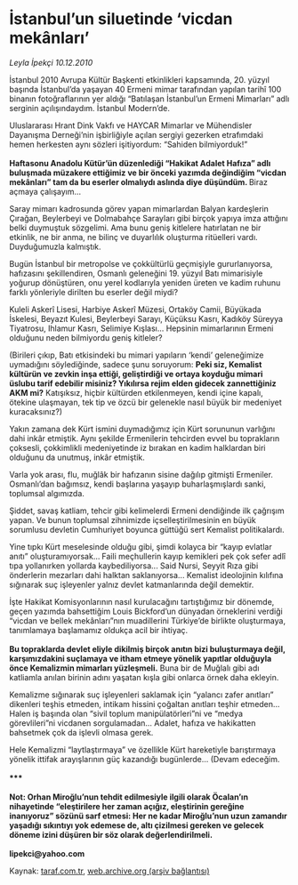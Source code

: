# İstanbul’un siluetinde ‘vicdan mekânları’

*Leyla İpekçi 10.12.2010*

<div class="yazi"><p>İstanbul 2010 Avrupa Kültür Başkenti etkinlikleri kapsamında, 20. yüzyıl başında İstanbul’da yaşayan 40 Ermeni mimar tarafından yapılan tarihî 100 binanın fotoğraflarının yer aldığı “Batılaşan İstanbul’un Ermeni Mimarları” adlı serginin açılışındaydım. İstanbul Modern’de. </p>
<p>Uluslararası Hrant Dink Vakfı ve HAYCAR Mimarlar ve Mühendisler Dayanışma Derneği’nin işbirliğiyle açılan sergiyi gezerken etrafımdaki hemen herkesten aynı sözleri işitiyordum: “Sahiden bilmiyorduk!”<br/><br/><b>Haftasonu Anadolu Kütür’ün düzenlediği “Hakikat Adalet Hafıza” adlı buluşmada müzakere ettiğimiz ve bir önceki yazımda değindiğim “vicdan mekânları” tam da bu eserler olmalıydı aslında diye düşündüm. </b>Biraz açmaya çalışayım...</p>
<p>Saray mimarı kadrosunda görev yapan mimarlardan Balyan kardeşlerin Çırağan, Beylerbeyi ve Dolmabahçe Sarayları gibi birçok yapıya imza attığını belki duymuştuk sözgelimi. Ama bunu geniş kitlelere hatırlatan ne bir etkinlik, ne bir anma, ne bilinç ve duyarlılık oluşturma ritüelleri vardı. Duyduğumuzla kalmıştık.</p>
<p>Bugün İstanbul bir metropolse ve çokkültürlü geçmişiyle gururlanıyorsa, hafızasını şekillendiren, Osmanlı geleneğini 19. yüzyıl Batı mimarisiyle yoğurup dönüştüren, onu yerel kodlarıyla yeniden üreten ve kadim ruhunu farklı yönleriyle dirilten bu eserler değil miydi? </p>
<p>Kuleli Askerî Lisesi, Harbiye Askerî Müzesi, Ortaköy Camii, Büyükada İskelesi, Beyazıt Kulesi, Beylerbeyi Sarayı, Küçüksu Kasrı, Kadıköy Süreyya Tiyatrosu, Ihlamur Kasrı, Selimiye Kışlası... Hepsinin mimarlarının Ermeni olduğunu neden bilmiyordu geniş kitleler?</p>
<p>(Birileri çıkıp, Batı etkisindeki bu mimari yapıların ‘kendi’ geleneğimize uymadığını söylediğinde, sadece şunu soruyorum: <b>Peki siz, Kemalist kültürün ve zevkin inşa ettiği, geliştirdiği ve ortaya koyduğu mimari üslubu tarif edebilir misiniz? Yıkılırsa rejim elden gidecek zannettiğiniz AKM mi?</b> Katışıksız, hiçbir kültürden etkilenmeyen, kendi içine kapalı, ötekine ulaşmayan, tek tip ve özcü bir gelenekle nasıl büyük bir medeniyet kuracaksınız?)</p>
<p>Yakın zamana dek Kürt ismini duymadığımız için Kürt sorununun varlığını dahi inkâr etmiştik. Aynı şekilde Ermenilerin tehcirden evvel bu toprakların çoksesli, çokkimlikli medeniyetinde iz bırakan en kadim halklardan biri olduğunu da unutmuş, inkâr etmiştik. </p>
<p>Varla yok arası, flu, muğlâk bir hafızanın sisine dağılıp gitmişti Ermeniler. Osmanlı’dan bağımsız, kendi başlarına yaşayıp buharlaşmışlardı sanki, toplumsal algımızda. </p>
<p>Şiddet, savaş katliam, tehcir gibi kelimelerdi Ermeni dendiğinde ilk çağrışım yapan. Ve bunun toplumsal zihnimizde içselleştirilmesinin en büyük sorumlusu devletin Cumhuriyet boyunca güttüğü sert Kemalist politikalardı. </p>
<p>Yine tıpkı Kürt meselesinde olduğu gibi, şimdi kolayca bir “kayıp evlatlar anıtı” oluşturamıyorsak...<b> </b>Faili meçhullerin kayıp kemikleri pek çok sefer adlî tıpa yollanırken yollarda kaybediliyorsa... Said Nursi, Seyyit Rıza gibi önderlerin mezarları dahi halktan saklanıyorsa... Kemalist ideolojinin kılıfına sığınarak suç işleyenler yalnız devlet katmanlarında değil demektir.</p>
<p>İşte Hakikat Komisyonlarının nasıl kurulacağını tartıştığımız bir dönemde, geçen yazımda bahsettiğim Louis Bickford’un dünyadan örneklerini verdiği “vicdan ve bellek mekânları”nın muadillerini Türkiye’de birlikte oluşturmaya, tanımlamaya başlamamız oldukça acil bir ihtiyaç. <br/><br/><b>Bu topraklarda devlet eliyle dikilmiş birçok anıtın bizi buluşturmaya değil, karşımızdakini suçlamaya ve itham etmeye yönelik yapıtlar olduğuyla önce Kemalizmin mimarları yüzleşmeli.</b> Buna bir de Muğlalı gibi adı katliamla anılan birinin adını yaşatan kışla gibi onlarca örnek daha ekleyin. </p>
<p>Kemalizme sığınarak suç işleyenleri saklamak için “yalancı zafer anıtları” dikenleri teşhis etmeden, intikam hissini çoğaltan anıtları teşhir etmeden... Halen iş başında olan “sivil toplum manipülatörleri”ni ve “medya görevlileri”ni vicdanen sorgulamadan... Adalet, hafıza ve hakikatten bahsetmek çok da işlevli olmasa gerek. </p>
<p>Hele Kemalizmi “laytlaştırmaya” ve özellikle Kürt hareketiyle barıştırmaya yönelik ittifak arayışlarının güç kazandığı bugünlerde... (Devam edeceğim.<br/><br/><b>***<br/><br/></b><b>Not: Orhan Miroğlu’nun tehdit edilmesiyle ilgili olarak Öcalan’ın nihayetinde “eleştirilere her zaman açığız, eleştirinin gereğine inanıyoruz” sözünü sarf etmesi: Her ne kadar Miroğlu’nun uzun zamandır yaşadığı sıkıntıyı yok edemese de, altı çizilmesi gereken ve gelecek döneme izini düşüren bir söz olarak değerlendirilmeli.<br/><br/></b><b>lipekci@yahoo.com</b></p></div>

Kaynak: [taraf.com.tr](http://www.taraf.com.tr:80/leyla-ipekci/makale-istanbul-un-siluetinde-vicdan-mekanlari.htm), [web.archive.org (arşiv bağlantısı)](http://web.archive.org/web/20101211231147/http://www.taraf.com.tr:80/leyla-ipekci/makale-istanbul-un-siluetinde-vicdan-mekanlari.htm)
